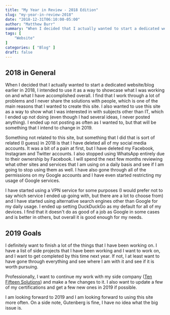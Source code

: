 ```yaml
---
title: "My Year in Review - 2018 Edition"
slug: "my-year-in-review-2018"
date: "2018-12-31T06:10:00-05:00"
author: "Matthew Burr"
summary: "When I decided that I actually wanted to start a dedicated website/blog earlier in 2018, I intended to use it as a way to showcase what I was working on and what I have accomplished overall. I find that I work through a lot of problems and I never share the solutions with people, which is one of the main reasons that I wanted to create this site. I also wanted to use this site as a way to show what I was interested in with subjects other than IT, which I ended up not doing (even though I had several ideas, I never posted anything). I ended up not posting as often as I wanted to, but that will be something that I intend to change in 2019."
tags: [
    "Website"
]
categories: [ "Blog" ]
draft: false
---
```


## 2018 in General ##

When I decided that I actually wanted to start a dedicated website/blog earlier in 2018, I intended to use it as a way to showcase what I was working on and what I have accomplished overall. I find that I work through a lot of problems and I never share the solutions with people, which is one of the main reasons that I wanted to create this site. I also wanted to use this site as a way to show what I was interested in with subjects other than IT, which I ended up not doing (even though I had several ideas, I never posted anything). I ended up not posting as often as I wanted to, but that will be something that I intend to change in 2019.

Something not related to this site, but something that I did that is sort of related (I guess) in 2018 is that I have deleted all of my social media accounts. It was a bit of a pain at first, but I have deleted my Facebook, Instagram and Twitter accounts. I also stopped using WhatsApp entirely due to their ownership by Facebook. I will spend the next few months reviewing what other sites and services that I am using on a daily basis and see if I am going to stop using them as well. I have also gone through all of the permissions on my Google accounts and I have even started restricting my usage of Google services.

I have started using a VPN service for some purposes (I would prefer not to say which service I ended up going with, but there are a lot to choose from) and I have started using alternative search engines other than Google for my daily usage. I ended up setting DuckDuckGo as my default for all of my devices. I find that it doesn't do as good of a job as Google in some cases and is better in others, but overall it is good enough for my needs.

## 2019 Goals ##

I definitely want to finish a lot of the things that I have been working on. I have a list of side projects that I have been working and I want to work on, and I want to get completed by this time next year. If not, I at least want to have gone through everything and see where I am with it and see if it is worth pursuing.

Professionally, I want to continue my work with my side company ([Ten Fifteen Solutions](https://tenfifteen.ca/)) and make a few changes to it. I also want to update a few of my certifications and get a few new ones in 2019 if possible.

I am looking forward to 2019 and I am looking forward to using this site more often. On a side note, Gutenberg is fine, I have no idea what the big issue is.
